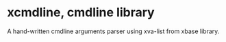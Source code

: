 # xcmdline, cmdline library

A hand-written cmdline arguments parser using xva-list from xbase library.
